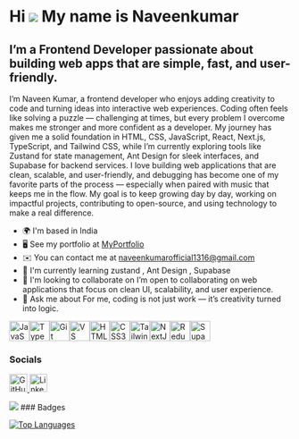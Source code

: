 Hi ![](https://user-images.githubusercontent.com/18350557/176309783-0785949b-9127-417c-8b55-ab5a4333674e.gif) My name is Naveenkumar
====================================================================================================================================

I’m a Frontend Developer passionate about building web apps that are simple, fast, and user-friendly.
-----------------------------------------------------------------------------------------------------

I’m Naveen Kumar, a frontend developer who enjoys adding creativity to code and turning ideas into interactive web experiences. Coding often feels like solving a puzzle — challenging at times, but every problem I overcome makes me stronger and more confident as a developer. My journey has given me a solid foundation in HTML, CSS, JavaScript, React, Next.js, TypeScript, and Tailwind CSS, while I’m currently exploring tools like Zustand for state management, Ant Design for sleek interfaces, and Supabase for backend services. I love building web applications that are clean, scalable, and user-friendly, and debugging has become one of my favorite parts of the process — especially when paired with music that keeps me in the flow. My goal is to keep growing day by day, working on impactful projects, contributing to open-source, and using technology to make a real difference.

* 🌍  I'm based in India
* 🖥️  See my portfolio at [MyPortfolio](http://portfolio-iota-steel-55.vercel.app/)
* ✉️  You can contact me at [naveenkumarofficial1316@gmail.com](mailto:naveenkumarofficial1316@gmail.com)
* 🧠  I'm currently learning zustand , Ant Design , Supabase
* 👥  I'm looking to collaborate on I’m open to collaborating on web applications that focus on clean UI, scalability, and user experience.
* 💬  Ask me about For me, coding is not just work — it’s creativity turned into logic.

<p align="left">
<a href="https://developer.mozilla.org/en-US/docs/Web/JavaScript" target="_blank" rel="noreferrer"><img src="https://raw.githubusercontent.com/danielcranney/readme-generator/main/public/icons/skills/javascript-colored.svg" alt="JavaScript" title="JavaScript" width="36" height="36" /></a><a href="https://www.typescriptlang.org/" target="_blank" rel="noreferrer"><img src="https://raw.githubusercontent.com/danielcranney/readme-generator/main/public/icons/skills/typescript-colored.svg" alt="TypeScript" title="TypeScript" width="36" height="36" /></a><a href="https://git-scm.com/" target="_blank" rel="noreferrer"><img src="https://raw.githubusercontent.com/danielcranney/readme-generator/main/public/icons/skills/git-colored.svg" alt="Git" title="Git" width="36" height="36" /></a><a href="https://code.visualstudio.com/" target="_blank" rel="noreferrer"><img src="https://raw.githubusercontent.com/danielcranney/readme-generator/main/public/icons/skills/visualstudiocode-colored.svg" alt="VS Code" title="VS Code" width="36" height="36" /></a><a href="https://developer.mozilla.org/en-US/docs/Glossary/HTML5" target="_blank" rel="noreferrer"><img src="https://raw.githubusercontent.com/danielcranney/readme-generator/main/public/icons/skills/html5-colored.svg" alt="HTML5" title="HTML5" width="36" height="36" /></a><a href="https://www.w3.org/TR/CSS/#css" target="_blank" rel="noreferrer"><img src="https://raw.githubusercontent.com/danielcranney/readme-generator/main/public/icons/skills/css3-colored.svg" alt="CSS3" title="CSS3" width="36" height="36" /></a><a href="https://tailwindcss.com/" target="_blank" rel="noreferrer"><img src="https://raw.githubusercontent.com/danielcranney/readme-generator/main/public/icons/skills/tailwindcss-colored.svg" alt="TailwindCSS" title="TailwindCSS" width="36" height="36" /></a><a href="https://nextjs.org/docs" target="_blank" rel="noreferrer"><img src="https://raw.githubusercontent.com/danielcranney/readme-generator/main/public/icons/skills/nextjs-colored-dark.svg" alt="NextJs" title="NextJs" width="36" height="36" /></a><a href="https://redux.js.org/" target="_blank" rel="noreferrer"><img src="https://raw.githubusercontent.com/danielcranney/readme-generator/main/public/icons/skills/redux-colored.svg" alt="Redux" title="Redux" width="36" height="36" /></a><a href="https://supabase.io/" target="_blank" rel="noreferrer"><img src="https://raw.githubusercontent.com/danielcranney/readme-generator/main/public/icons/skills/supabase-colored.svg" alt="Supabase" title="Supabase" width="36" height="36" /></a>
</p>

### Socials

<p align="left"> <a href="https://www.github.com//naveenkumar13-gif" target="_blank" rel="noreferrer"> <picture> <source media="(prefers-color-scheme: dark)" srcset="https://raw.githubusercontent.com/danielcranney/readme-generator/main/public/icons/socials/github-dark.svg" /> <source media="(prefers-color-scheme: light)" srcset="https://raw.githubusercontent.com/danielcranney/readme-generator/main/public/icons/socials/github.svg" /> <img src="https://raw.githubusercontent.com/danielcranney/readme-generator/main/public/icons/socials/github.svg" width="32" height="32" alt="GitHub" title="GitHub" /> </picture> </a> <a href="https://www.linkedin.com/in/naveen-kumar-6776b4331" target="_blank" rel="noreferrer"> <picture> <source media="(prefers-color-scheme: dark)" srcset="https://raw.githubusercontent.com/danielcranney/readme-generator/main/public/icons/socials/linkedin-dark.svg" /> <source media="(prefers-color-scheme: light)" srcset="https://raw.githubusercontent.com/danielcranney/readme-generator/main/public/icons/socials/linkedin.svg" /> <img src="https://raw.githubusercontent.com/danielcranney/readme-generator/main/public/icons/socials/linkedin.svg" width="32" height="32" alt="LinkedIn" title="LinkedIn" /> </picture> </a></p>
<a href="https://www.github.com//naveenkumar13-gif" target="_blank" rel="noreferrer"><img
src="https://img.shields.io/github/followers//naveenkumar13-gif?logo=github&style=for-the-badge&color=ef4444&labelColor=22272e" /></a>
### Badges

<a href="https://github.com//naveenkumar13-gif" align="left"><img src="https://github-readme-stats.vercel.app/api/top-langs/?username=/naveenkumar13-gif&langs_count=10&title_color=3382ed&text_color=ffffff&icon_color=ef4444&bg_color=22272e&hide_border=true&locale=en&custom_title=Top%20%Languages" alt="Top Languages" /></a>
